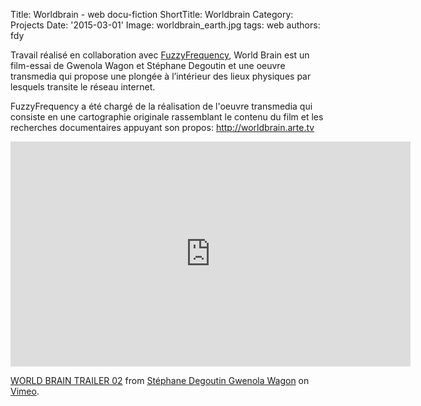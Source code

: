 Title: Worldbrain - web docu-fiction
ShortTitle: Worldbrain
Category: Projects
Date: '2015-03-01'
Image: worldbrain_earth.jpg
tags: web
authors: fdy

Travail réalisé en collaboration avec [FuzzyFrequency](http://fuzzyfrequency.com), World Brain est un film-essai de Gwenola Wagon et Stéphane Degoutin et une oeuvre transmedia qui propose une plongée à l’intérieur des lieux physiques par lesquels transite le réseau internet.

FuzzyFrequency a été chargé de la réalisation de l'oeuvre transmedia qui consiste en une cartographie originale rassemblant le contenu du film et les recherches documentaires appuyant son propos: http://worldbrain.arte.tv

<iframe src="https://player.vimeo.com/video/116858911?title=0&byline=0&portrait=0" width="640" height="360" frameborder="0" webkitallowfullscreen mozallowfullscreen allowfullscreen></iframe>
<p><a href="https://vimeo.com/116858911">WORLD BRAIN TRAILER 02</a> from <a href="https://vimeo.com/hypnorama">St&eacute;phane Degoutin Gwenola Wagon</a> on <a href="https://vimeo.com">Vimeo</a>.</p>
